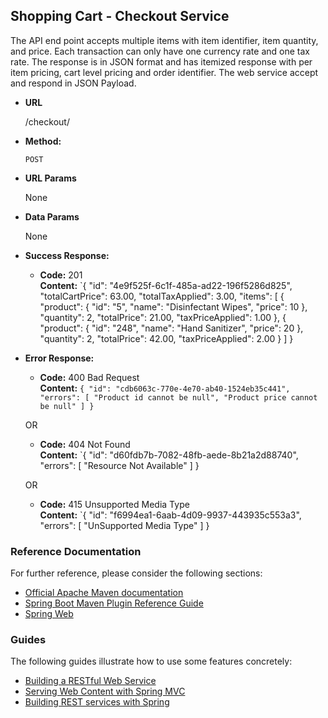 **Shopping Cart - Checkout Service**
----
  The API end point accepts multiple items with item identifier, item quantity, and price. Each transaction can only have one currency rate and one tax rate. 
  The response is in JSON format and has itemized response with per item pricing, cart level pricing and order identifier.
  The web service accept and respond in JSON Payload.

* **URL**

  /checkout/

* **Method:**

  `POST`
  
*  **URL Params**

	None

* **Data Params**

  None

* **Success Response:**

  * **Code:** 201 <br />
    **Content:** `{
    "id": "4e9f525f-6c1f-485a-ad22-196f5286d825",
    "totalCartPrice": 63.00,
    "totalTaxApplied": 3.00,
    "items": [
        {
            "product": {
                "id": "5",
                "name": "Disinfectant Wipes",
                "price": 10
            },
            "quantity": 2,
            "totalPrice": 21.00,
            "taxPriceApplied": 1.00
        },
        {
            "product": {
                "id": "248",
                "name": "Hand Sanitizer",
                "price": 20
            },
            "quantity": 2,
            "totalPrice": 42.00,
            "taxPriceApplied": 2.00
        }
    ]
	}
 
* **Error Response:**

  * **Code:** 400 Bad Request <br />
    **Content:** `{
    "id": "cdb6063c-770e-4e70-ab40-1524eb35c441",
    "errors": [
        "Product id cannot be null",
        "Product price cannot be null"
    ]
  }`

  OR

  * **Code:** 404 Not Found <br />
    **Content:** `{
    "id": "d60fdb7b-7082-48fb-aede-8b21a2d88740",
    "errors": [
        "Resource Not Available"
    ]
  }
	
  OR
  
  * **Code:** 415 Unsupported Media Type <br />
    **Content:** `{
    "id": "f6994ea1-6aab-4d09-9937-443935c553a3",
    "errors": [
        "UnSupported Media Type"
    ]
  }

### Reference Documentation
For further reference, please consider the following sections:

* [Official Apache Maven documentation](https://maven.apache.org/guides/index.html)
* [Spring Boot Maven Plugin Reference Guide](https://docs.spring.io/spring-boot/docs/2.2.6.RELEASE/maven-plugin/)
* [Spring Web](https://docs.spring.io/spring-boot/docs/2.2.6.RELEASE/reference/htmlsingle/#boot-features-developing-web-applications)

### Guides
The following guides illustrate how to use some features concretely:

* [Building a RESTful Web Service](https://spring.io/guides/gs/rest-service/)
* [Serving Web Content with Spring MVC](https://spring.io/guides/gs/serving-web-content/)
* [Building REST services with Spring](https://spring.io/guides/tutorials/bookmarks/)